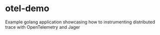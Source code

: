 # otel-demo
Example golang application showcasing how to instrumenting distributed trace with OpenTelemetry and Jager
